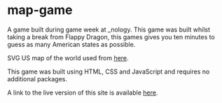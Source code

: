 # map-game
A game built during game week at _nology. This game was built whilst taking a break from Flappy Dragon, this games gives you ten minutes to guess as many American states as possible.

SVG US map of the world used from [here](https://simplemaps.com/resources/svg-us).

This game was built using HTML, CSS and JavaScript and requires no additional packages.

A link to the live version of this site is available [here](https://annikachauhan.github.io/map-game/).